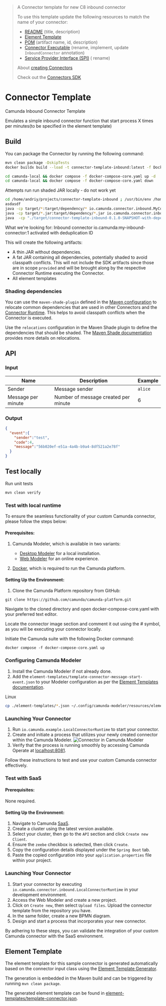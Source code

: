 > A Connector template for new C8 inbound connector
>
> To use this template update the following resources to match the name of your connector:
>
> * [README](./README.md) (title, description)
> * [Element Template](./element-templates/template-connector-message-start-event.json)
> * [POM](./pom.xml) (artifact name, id, description)
> * [Connector Executable](src/main/java/io/camunda/connector/inbound/MyConnectorExecutable.java) (rename, implement,
    update
    `InboundConnector` annotation)
> * [Service Provider Interface (SPI)](./src/main/resources/META-INF/services/io.camunda.connector.api.inbound.InboundConnectorExecutable) (
    rename)
>
>
> About [creating Connectors](https://docs.camunda.io/docs/components/connectors/custom-built-connectors/connector-sdk/#creating-a-custom-connector)
>
> Check out the [Connectors SDK](https://github.com/camunda/connectors)

# Connector Template

Camunda Inbound Connector Template

Emulates a simple inbound connector function that start process X times per minutes(to be specified in the element
template)

## Build

You can package the Connector by running the following command:

```bash
mvn clean package -DskipTests
docker buildx build --load -t connector-template-inbound:latest -f Dockerfile .

cd camunda-local && docker compose -f docker-compose-core.yaml up -d
cd camunda-local && docker compose -f docker-compose-core.yaml down

```

Attempts run run shaded JAR locally - do not work yet

```bash
cd /home/andriy/projects/connector-template-inbound ; /usr/bin/env /home/andriy/.sdkman/candidates/java/21.0.3-tem/bin/java io.camunda.connector.inbound.LocalConnectorRuntime 
asdasdf
java -cp target/*:target/dependency/* io.camunda.connector.inbound.MyConnectorExecutable 
java -cp target/*.jar:target/dependency/*.jar io.camunda.connector.inbound.LocalConnectorRuntime 
java  -cp "./target/connector-template-inbound-0.1.0-SNAPSHOT-with-dependencies.jar:/target/dependency/*" "io.camunda.connector.runtime.app.ConnectorRuntimeApplication"

```

What we're looking for: Inbound connector io.camunda:my-inbound-connector:1 activated with deduplication ID

This will create the following artifacts:

- A thin JAR without dependencies.
- A fat JAR containing all dependencies, potentially shaded to avoid classpath conflicts. This will not include the SDK
  artifacts since those are in scope `provided` and will be brought along by the respective Connector Runtime executing
  the Connector.
- All element templates

### Shading dependencies

You can use the `maven-shade-plugin` defined in the [Maven configuration](./pom.xml) to relocate common dependencies
that are used in other Connectors and
the [Connector Runtime](https://github.com/camunda/connectors).
This helps to avoid classpath conflicts when the Connector is executed.

Use the `relocations` configuration in the Maven Shade plugin to define the dependencies that should be shaded.
The [Maven Shade documentation](https://maven.apache.org/plugins/maven-shade-plugin/examples/class-relocation.html)
provides more details on relocations.

## API

### Input

| Name               | Description                          | Example |
|--------------------|--------------------------------------|---------|
| Sender             | Message sender                       | `alice` |
| Message per minute | Number of message created per minute | 6       |

### Output

```json
{
  "event":{
    "sender":"test",
    "code":4,
    "message":"56b020ef-e51a-4a4b-b9a4-8df521a2e78f"
  }
}
```

## Test locally

Run unit tests

```bash
mvn clean verify
```

### Test with local runtime

To ensure the seamless functionality of your custom Camunda connector, please follow the steps below:

#### Prerequisites:

1. Camunda Modeler, which is available in two variants:
    - [Desktop Modeler](https://camunda.com/download/modeler/) for a local installation.
    - [Web Modeler](https://camunda.com/download/modeler/) for an online experience.

2. [Docker](https://www.docker.com/products/docker-desktop), which is required to run the Camunda platform.

#### Setting Up the Environment:

1. Clone the Camunda Platform repository from GitHub:

```shell
git clone https://github.com/camunda/camunda-platform.git
```

Navigate to the cloned directory and open docker-compose-core.yaml with your preferred text editor.

Locate the connector image section and comment it out using the # symbol, as you will be executing your connector
locally.

Initiate the Camunda suite with the following Docker command:

```shell
docker compose -f docker-compose-core.yaml up
```

### Configuring Camunda Modeler

1. Install the Camunda Modeler if not already done.
2. Add the `element-templates/template-connector-message-start-event.json` to your Modeler configuration as per
   the [Element Templates documentation](https://docs.camunda.io/docs/components/modeler/desktop-modeler/element-templates/configuring-templates/).

  Linux
  ```bash
  cp ./element-templates/*.json ~/.config/camunda-modeler/resources/element-templates/
  ```

### Launching Your Connector

1. Run `io.camunda.example.LocalConnectorRuntime` to start your connector.
2. Create and initiate a process that utilizes your newly created connector within the Camunda Modeler. ![Connector in Camunda Modeler](img/img.png)
3. Verify that the process is running smoothly by accessing Camunda Operate at [localhost:8081](http://localhost:8081).

Follow these instructions to test and use your custom Camunda connector effectively.

### Test with SaaS

#### Prerequisites:

None required.

#### Setting Up the Environment:

1. Navigate to Camunda [SaaS](https://console.camunda.io).
2. Create a cluster using the latest version available.
3. Select your cluster, then go to the `API` section and click `Create new Client`.
4. Ensure the `zeebe` checkbox is selected, then click `Create`.
5. Copy the configuration details displayed under the `Spring Boot` tab.
6. Paste the copied configuration into your `application.properties` file within your project.

### Launching Your Connector

1. Start your connector by executing `io.camunda.connector.inbound.LocalConnectorRuntime` in your development
   environment.
2. Access the Web Modeler and create a new project.
3. Click on `Create new`, then select `Upload files`. Upload the connector template from the repository you have.
4. In the same folder, create a new BPMN diagram.
5. Design and start a process that incorporates your new connector.

By adhering to these steps, you can validate the integration of your custom Camunda connector with the SaaS environment.

## Element Template

The element template for this sample connector is generated automatically based on the connector
input class using
the [Element Template Generator](https://github.com/camunda/connectors/tree/main/element-template-generator/core).

The generation is embedded in the Maven build and can be triggered by running `mvn clean package`.

The generated element template can be found
in [element-templates/template-connector.json](./element-templates/template-connector-message-start-event.json).
